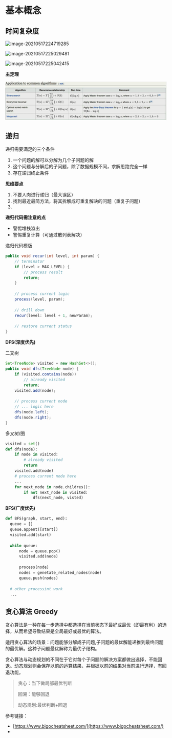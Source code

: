 # 基本概念

##  时间复杂度

![image-20210517224719285](https://gitee.com/minghai1024/my-image/raw/master/img/2021/20210517224956.png)

![image-20210517225029481](https://gitee.com/minghai1024/my-image/raw/master/img/2021/20210517225029.png)

![image-20210517225042415](https://gitee.com/minghai1024/my-image/raw/master/img/2021/20210517225042.png)

**主定理**

<img src="images/基本概念/image-20210407222853931.png" alt="image-20210407222853931" style="zoom:80%;" />



## 递归

递归需要满足的三个条件

1. 一个问题的解可以分解为几个子问题的解
2. 这个问题与分解后的子问题，除了数据规模不同，求解思路完全一样
3. 存在递归终止条件

**思维要点**

1. 不要人肉进行递归（最大误区）
2. 找到最近最简方法，将其拆解成可重复解决的问题（重复子问题）
3. 

**递归代码需注意的点**

* 警惕堆栈溢出
* 警惕重复计算（可通过散列表解决）

递归代码模版

```java
public void recur(int level, int param) {
    // terminator
    if (level > MAX_LEVEL) {
        // process result
        return;
    }
    
    // process current logic
    process(level, param);
    
    // drill down
    recur(level: level + 1, newParam);
    
    // restore current status
}
```

**DFS(深度优先)**

二叉树

```java
Set<TreeNode> visited = new HashSet<>();
public void dfs(TreeNode node) {
    if (visited.contains(node))
        // already visited
    	return;
    visited.add(node);

    // process current node
    // ... logic here
    dfs(node.left);
    dfs(node.right);
}
```

多叉树/图

```python
visited = set()
def dfs(node):
    if node in visited:
		# already visited
		return
	visited.add(node)
    # process current node here
    ...
    for next_node in node.childres():
        if not next_node in visited:
            dfs(next_node, visted)
```

 **BFS(广度优先)**

  ```python
def BFS(graph, start, end):
    queue = []
    queue.appent([start])
    visited.add(start)
    
    while queue:
        node = queue.pop()
        visited.add(node)
        
        process(node)
        nodes = genetate_related_nodes(node)
        queue.push(nodes)
        
    # other processint work
    ...
  ```

## 贪心算法 Greedy

贪心算法是一种在每一步选择中都选择在当前状态下最好或最优（即最有利）的选择，从而希望导致结果是全局最好或最优的算法。

适用贪心算法的场景：问题能够分解成子问题,子问题的最优解能递推到最终问题的最优解。这种子问题最优解称为最优子结构。

贪心算法与动态规划的不同在于它对每个子问题的解决方案都做出选择，不能回退。动态规划则会保存以前的运算结果，并根据以前的结果对当前进行选择，有回退功能。



> 贪心：当下做局部最优判断
>
> 回溯：能够回退
>
> 动态规划:最优判断+回退

 



参考链接：

* [https://www.bigocheatsheet.com/](https://www.bigocheatsheet.com/)
* 

